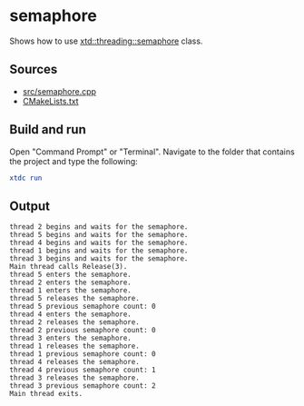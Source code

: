 # semaphore

Shows how to use [xtd::threading::semaphore](https://gammasoft71.github.io/xtd/reference_guides/latest/classxtd_1_1threading_1_1semaphore.html) class.

## Sources

* [src/semaphore.cpp](src/semaphore.cpp)
* [CMakeLists.txt](CMakeLists.txt)

## Build and run

Open "Command Prompt" or "Terminal". Navigate to the folder that contains the project and type the following:

```cmake
xtdc run
```

## Output

```
thread 2 begins and waits for the semaphore.
thread 5 begins and waits for the semaphore.
thread 4 begins and waits for the semaphore.
thread 1 begins and waits for the semaphore.
thread 3 begins and waits for the semaphore.
Main thread calls Release(3).
thread 5 enters the semaphore.
thread 2 enters the semaphore.
thread 1 enters the semaphore.
thread 5 releases the semaphore.
thread 5 previous semaphore count: 0
thread 4 enters the semaphore.
thread 2 releases the semaphore.
thread 2 previous semaphore count: 0
thread 3 enters the semaphore.
thread 1 releases the semaphore.
thread 1 previous semaphore count: 0
thread 4 releases the semaphore.
thread 4 previous semaphore count: 1
thread 3 releases the semaphore.
thread 3 previous semaphore count: 2
Main thread exits.
```
